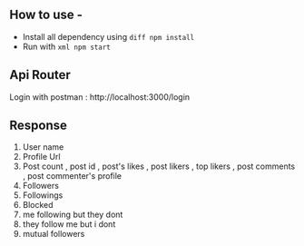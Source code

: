 ## How to use -
- Install all dependency using ```diff npm install```
- Run with ```xml npm start```

## Api Router
Login with postman : http://localhost:3000/login

## Response 
1. User name
2. Profile Url
3. Post count , post id , post's likes , post likers , top likers , post comments , post commenter's profile
4. Followers
5. Followings
6. Blocked 
7. me following but they dont
8. they follow me but i dont
9. mutual followers